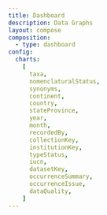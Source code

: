 ```yaml
---
title: Dashboard
description: Data Graphs
layout: compose
composition:
  - type: dashboard
config:
  charts:
    [
      taxa,
      nomenclaturalStatus,
      synonyms,
      continent,
      country,
      stateProvince,
      year,
      month,
      recordedBy,
      collectionKey,
      institutionKey,
      typeStatus,
      iucn,
      datasetKey,
      occurrenceSummary,
      occurrenceIssue,
      dataQuality,
    ]
---
```

